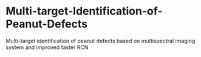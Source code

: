 # Multi-target-Identification-of-Peanut-Defects
Multi-target identification of peanut defects based on multispectral imaging system and improved faster RCN
